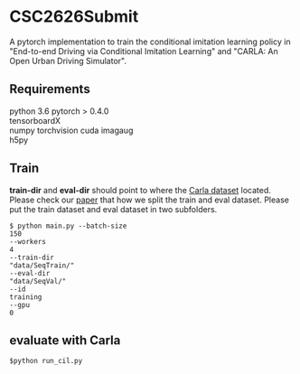 # CSC2626Submit

A pytorch implementation to train the conditional imitation learning policy in "End-to-end Driving via Conditional Imitation Learning" and "CARLA: An Open Urban Driving Simulator".

## Requirements
python 3.6
pytorch > 0.4.0    
tensorboardX    
numpy
torchvision
cuda
imagaug    
h5py    

## Train
**train-dir** and **eval-dir** should point to where the [Carla dataset](https://github.com/carla-simulator/imitation-learning/blob/master/README.md) located.
Please check our [paper](https://ram-lab.com/file/tailei/vr_goggles/index.html) that how we split the train and eval dataset.
Please put the train dataset and eval dataset in two subfolders.
```
$ python main.py --batch-size
150
--workers
4
--train-dir
"data/SeqTrain/"
--eval-dir
"data/SeqVal/"
--id
training
--gpu
0
```
## evaluate with Carla
```
$python run_cil.py
